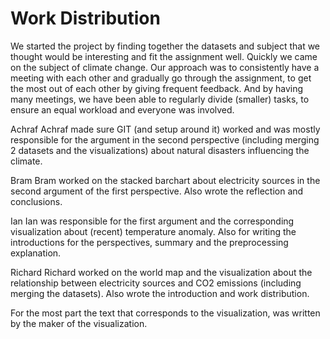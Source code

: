 # Work Distribution
We started the project by finding together the datasets and subject that we thought would be interesting and fit the assignment well. Quickly we came on the subject of climate change. Our approach was to consistently have a meeting with each other and gradually go through the assignment, to get the most out of each other by giving frequent feedback. And by having many meetings, we have been able to regularly divide (smaller) tasks, to ensure an equal workload and everyone was involved.

Achraf
Achraf made sure GIT (and setup around it) worked and was mostly responsible for the argument in the second perspective (including merging 2 datasets and the visualizations) about natural disasters influencing the climate.

Bram
Bram worked on the stacked barchart about electricity sources in the second argument of the first perspective. Also wrote the reflection and conclusions. 

Ian
Ian was responsible for the first argument and the corresponding visualization about (recent) temperature anomaly. Also for writing the introductions for the perspectives, summary and the preprocessing explanation. 

Richard
Richard worked on the world map and the visualization about the relationship between electricity sources and CO2 emissions (including merging the datasets). Also wrote the introduction and work distribution.

For the most part the text that corresponds to the visualization, was written by the maker of the visualization. 

